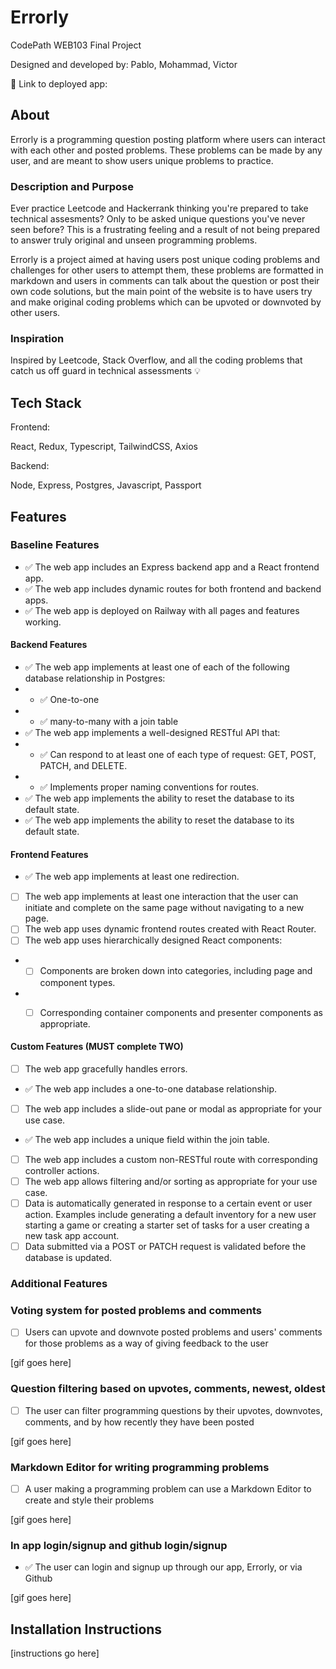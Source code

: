 # Errorly

CodePath WEB103 Final Project

Designed and developed by: Pablo, Mohammad, Victor

🔗 Link to deployed app:

## About

Errorly is a programming question posting platform where users can interact with each other and posted problems.
These problems can be made by any user, and are meant to show users unique problems to practice.

### Description and Purpose

Ever practice Leetcode and Hackerrank thinking you're prepared to take technical assesments? Only to be asked unique questions you've never seen before?
This is a frustrating feeling and a result of not being prepared to answer truly original and unseen programming problems.

Errorly is a project aimed at having users post unique coding problems and challenges for other users to attempt them,
these problems are formatted in markdown and users in comments can talk about the question or post their own code solutions, but the
main point of the website is to have users try and make original coding problems which can be upvoted or downvoted by other users.


### Inspiration

Inspired by Leetcode, Stack Overflow, and all the coding problems that catch us off guard in technical assessments 💡

## Tech Stack

Frontend:

React, Redux, Typescript, TailwindCSS, Axios

Backend:

Node, Express, Postgres, Javascript, Passport

## Features

### Baseline Features

- ✅ The web app includes an Express backend app and a React frontend app.
- ✅ The web app includes dynamic routes for both frontend and backend apps.
- ✅ The web app is deployed on Railway with all pages and features working.

#### Backend Features 

- ✅ The web app implements at least one of each of the following database relationship in Postgres:
- * ✅ One-to-one
- * ✅ many-to-many with a join table
- ✅ The web app implements a well-designed RESTful API that:
-  * ✅ Can respond to at least one of each type of request: GET, POST, PATCH, and DELETE.
- * ✅ Implements proper naming conventions for routes.
- ✅ The web app implements the ability to reset the database to its default state.
- ✅ The web app implements the ability to reset the database to its default state.

#### Frontend Features 

- ✅ The web app implements at least one redirection.
- [ ] The web app implements at least one interaction that the user can initiate and complete on the same page without navigating to a new page.
- [ ] The web app uses dynamic frontend routes created with React Router.
- [ ] The web app uses hierarchically designed React components:

- * [ ] Components are broken down into categories, including page and component types.
- * [ ] Corresponding container components and presenter components as appropriate.


#### Custom Features (MUST complete TWO)

- [ ] The web app gracefully handles errors.
- ✅ The web app includes a one-to-one database relationship.
- [ ] The web app includes a slide-out pane or modal as appropriate for your use case.
- ✅ The web app includes a unique field within the join table.
- [ ] The web app includes a custom non-RESTful route with corresponding controller actions.
- [ ] The web app allows filtering and/or sorting as appropriate for your use case.
- [ ] Data is automatically generated in response to a certain event or user action. Examples include generating a default inventory for a new user starting a game or creating a starter set of tasks for a user creating a new task app account.
- [ ] Data submitted via a POST or PATCH request is validated before the database is updated.

### Additional Features

### Voting system for posted problems and comments

- [ ] Users can upvote and downvote posted problems and users' comments for those problems as a way of giving feedback to the user

[gif goes here]

### Question filtering based on upvotes, comments, newest, oldest

- [ ] The user can filter programming questions by their upvotes, downvotes, comments, and by how recently they have been posted

[gif goes here]

### Markdown Editor for writing programming problems

- [ ] A user making a programming problem can use a Markdown Editor to create and style their problems

[gif goes here]

### In app login/signup and github login/signup

- ✅ The user can login and signup up through our app, Errorly, or via Github

[gif goes here]


## Installation Instructions

[instructions go here]
